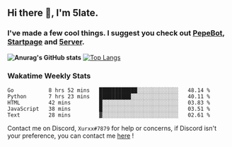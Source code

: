 ## Hi there 👋, I'm 5late.
### I've made a few cool things. I suggest you check out [PepeBot](https://github.com/5late/Pepe-Bot), [Startpage](https://github.com/5late/startpage) and [5erver](https://github.com/5late/5erver). 
**![Anurag's GitHub stats](https://github-readme-stats.vercel.app/api?username=5late&count_private=true&show_icons=true&theme=tokyonight)**
[![Top Langs](https://github-readme-stats.vercel.app/api/top-langs/?username=5late&theme=ayu-mirage)](https://github.com/anuraghazra/github-readme-stats)

### Wakatime Weekly Stats

<!--START_SECTION:waka-->
```text
Go           8 hrs 52 mins   ████████████░░░░░░░░░░░░░   48.14 % 
Python       7 hrs 23 mins   ██████████░░░░░░░░░░░░░░░   40.11 % 
HTML         42 mins         █░░░░░░░░░░░░░░░░░░░░░░░░   03.83 % 
JavaScript   38 mins         █░░░░░░░░░░░░░░░░░░░░░░░░   03.51 % 
Text         28 mins         ▓░░░░░░░░░░░░░░░░░░░░░░░░   02.61 % 
```
<!--END_SECTION:waka-->

Contact me on Discord, ``Xurxx#7879`` for help or concerns, if Discord isn't your preference, you can contact me [here](https://github.com/5late/5late/issues) !
